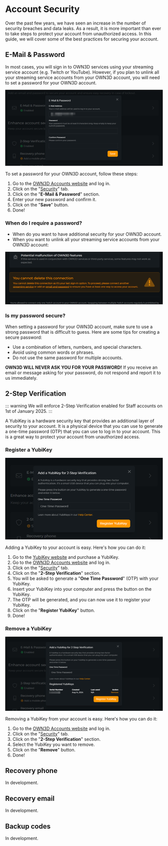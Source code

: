 # Account Security

Over the past few years, we have seen an increase in the number of security breaches and data leaks. As a result, it is
more important than ever to take steps to protect your account from unauthorized access. In this guide, we will cover
some of the best practices for securing your account.

## E-Mail & Password

In most cases, you will sign in to OWN3D services using your streaming service account (e.g. Twitch or YouTube).
However,
if you plan to unlink all your streaming service accounts from your OWN3D account, you will need to set a password for
your OWN3D account.

![Password](../../images/chrome_6XZaionDc9.png)

To set a password for your OWN3D account, follow these steps:

1. Go to the [OWN3D Accounts website](https://id.stream.tv/) and log in.
2. Click on the "[Security](https://id.stream.tv/security)" tab.
3. Click on the "**E-Mail & Password**" section.
4. Enter your new password and confirm it.
5. Click on the "**Save**" button.
6. Done!

### When do I require a password?

- When do you want to have additional security for your OWN3D account.
- When you want to unlink all your streaming service accounts from your OWN3D account:

![Connection deletion warning](../../images/chrome_hqBpk5C43Y.png)

### Is my password secure?

When setting a password for your OWN3D account, make sure to use a strong password that is difficult to guess. Here are
some tips for creating a secure password:

- Use a combination of letters, numbers, and special characters.
- Avoid using common words or phrases.
- Do not use the same password for multiple accounts.

**OWN3D WILL NEVER ASK YOU FOR YOUR PASSWORD!** If you receive an email or message asking for your password, do not
respond and report it to us immediately.

## 2-Step Verification

::: warning
We will enforce 2-Step Verification enabled for Staff accounts on 1st of January 2025.
:::

A YubiKey is a hardware security key that provides an additional layer of security to your account. It is a physical
device that you can use to generate a one-time password (OTP) that you can use to log in to your account. This is a
great way to protect your account from unauthorized access.

### Register a YubiKey

![YubiKey](../../images/chrome_QgDzkELNVZ.png)

Adding a YubiKey to your account is easy. Here's how you can do it:

1. Go to the [YubiKey website](https://www.yubico.com/products/yubico-authenticator/) and purchase a YubiKey.
2. Go to the [OWN3D Accounts website](https://id.stream.tv/) and log in.
3. Click on the "[Security](https://id.stream.tv/security)" tab.
4. Click on the "**2-Step Verification**" section.
5. You will be asked to generate a "**One Time Password**" (OTP) with your YubiKey.
6. Insert your YubiKey into your computer and press the button on the YubiKey.
7. The OTP will be generated, and you can now use it to register your YubiKey.
8. Click on the "**Register YubiKey**" button.
9. Done!

### Remove a YubiKey

![YubiKey](../../images/chrome_EBYMIQtbvK.png)

Removing a YubiKey from your account is easy. Here's how you can do it:

1. Go to the [OWN3D Accounts website](https://id.stream.tv/) and log in.
2. Click on the "[Security](https://id.stream.tv/security)" tab.
3. Click on the "**2-Step Verification**" section.
4. Select the YubiKey you want to remove.
5. Click on the "**Remove**" button.
6. Done!

## Recovery phone

In development.

## Recovery email

In development.

## Backup codes

In development.